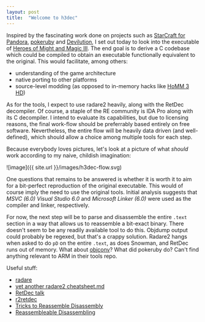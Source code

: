 ```yaml
---
layout: post
title:  "Welcome to h3dec"
---
```


Inspired by the fascinating work done on projects such as [StarCraft for Pandora](https://pyra-handheld.com/boards/threads/starcraft.73844/), [pokeruby](https://github.com/pret/pokeruby) and [Devilution](https://github.com/diasurgical/devilution), I set out today to look into the executable of [Heroes of Might and Magic III](https://www.gog.com/game/heroes_of_might_and_magic_3_complete_edition).
The end goal is to derive a C codebase which could be compiled to obtain an executable functionally equivalent to the original. This would facilitate, among others:
 - understanding of the game architecture
 - native porting to other platforms
 - source-level modding (as opposed to in-memory hacks like [HoMM 3 HD](https://sites.google.com/site/heroes3hd/))

As for the tools, I expect to use radare2 heavily, along with the RetDec decompiler.
Of course, a staple of the RE community is IDA Pro along with its C decompiler. I intend to evaluate its capabilities, but due to licensing reasons, the final work-flow should be preferrably based entirely on free software. 
Nevertheless, the entire flow will be heavily data driven (and well-defined), which should allow a choice among multiple tools for each step.

Because everybody loves pictures, let's look at a picture of what *should* work according to my naive, childish imagination:

![image]({{ site.url }}/images/h3dec-flow.svg)

One questions that remains to be answered is whether it is worth it to aim for a bit-perfect reproduction of the original executable. This would of course imply the need to use the original tools. Initial analysis suggests that *MSVC (6.0) Visual Studio 6.0* and *Microsoft Linker (6.0)* were used as the compiler and linker, respectively.

For now, the next step will be to parse and disassemble the entire `.text` section in a way that allows us to reassemble a bit-exact binary. There doesn't seem to be any readily available tool to do this. Objdump output could probably be regexed, but that's a crappy solution. Radare2 hangs when asked to do `pD` on the entire `.text`, as does Snowman, and RetDec runs out of memory. What about [objconv](https://www.agner.org/optimize/objconv-instructions.pdf)? What did pokeruby do? Can't find anything relevant to ARM in their tools repo.

Useful stuff:
 - [radare](https://rada.re/)
 - [yet another radare2 cheatsheet.md](https://gist.github.com/williballenthin/6857590dab3e2a6559d7)
 - [RetDec talk](https://youtu.be/HHFvtt5b6yY)
 - [r2retdec](https://github.com/securisec/r2retdec)
 - [Tricks to Reassemble Disassembly](https://gts3.org/2015/rasm.html)
 - [Reassembleable Disassembling](https://pdfs.semanticscholar.org/3911/11d641e78fef3c3a6e983d31a20d33dc072c.pdf)
